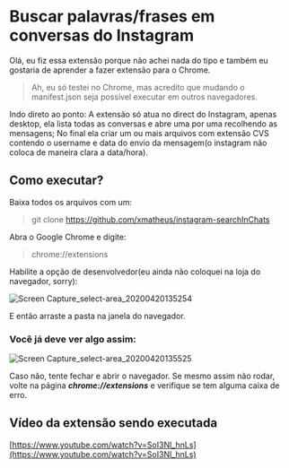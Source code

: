 # Buscar palavras/frases em conversas do Instagram

Olá, eu fiz essa extensão porque não achei nada do tipo e também eu gostaria de aprender a fazer extensão para o Chrome.
> Ah, eu só testei no Chrome, mas acredito que mudando o manifest.json seja possível executar em outros navegadores.


Indo direto ao ponto: A extensão só atua no direct do Instagram, apenas desktop, ela lista todas as conversas e abre uma por uma recolhendo as mensagens; No final ela criar um ou mais arquivos com extensão CVS contendo o username e data do envio da mensagem(o instagram não coloca de maneira clara a data/hora).


## Como executar?

Baixa todos os arquivos com um:
> git clone https://github.com/xmatheus/instagram-searchInChats

Abra o Google Chrome e digite:
> chrome://extensions

Habilite a opção de desenvolvedor(eu ainda não coloquei na loja do navegador, sorry):

![Screen Capture_select-area_20200420135254](https://user-images.githubusercontent.com/34286800/79783213-4e9e4f00-830e-11ea-887c-53c6b6590d79.png)

E então arraste a pasta na janela do navegador.

### Você já deve ver algo assim:

![Screen Capture_select-area_20200420135525](https://user-images.githubusercontent.com/34286800/79783408-9cb35280-830e-11ea-88a1-ab744f742ca0.png)

Caso não, tente fechar e abrir o navegador. Se mesmo assim não rodar, volte na página ***chrome://extensions*** e verifique se tem alguma caixa de erro.

## Vídeo da extensão sendo executada

[https://www.youtube.com/watch?v=SoI3Nl_hnLs](https://www.youtube.com/watch?v=SoI3Nl_hnLs)

